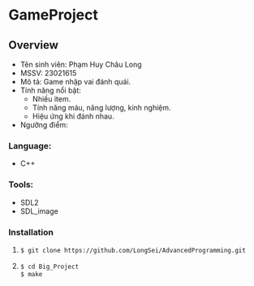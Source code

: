 # GameProject

## Overview
- Tên sinh viên: Phạm Huy Châu Long
- MSSV: 23021615
- Mô tả: Game nhập vai đánh quái.
- Tính năng nổi bật: 
   - Nhiều item.
   - Tính năng máu, năng lượng, kinh nghiệm. 
   - Hiệu ứng khi đánh nhau. 
- Ngưỡng điểm:

### Language:
- C++ 

### Tools: 
- SDL2
- SDL_image

### Installation
1.
   ```sh
   $ git clone https://github.com/LongSei/AdvancedProgramming.git
   ```
2.
   ```sh
   $ cd Big_Project
   $ make
   ```
